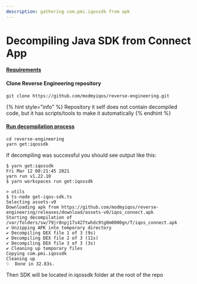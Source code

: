```yaml
---
description: gathering com.pmi.iqossdk from apk
---
```


# Decompiling Java SDK from Connect App

#### [Requirements](https://github.com/modmyiqos/reverse-engineering#requirements)

#### Clone Reverse Engineering repository

```
git clone https://github.com/modmyiqos/reverse-engineering.git
```

{% hint style="info" %}
Repository it self does not contain decompiled code, but it has scripts/tools to make it automatically
{% endhint %}

#### [Run decompilation process](https://github.com/modmyiqos/reverse-engineering#get-compmiiqossdk)

```text
cd reverse-engineering
yarn get:iqossdk
```

If decompiling was successful you should see output like this:

```text
$ yarn get:iqossdk                                                       Fri Mar 12 00:21:45 2021
yarn run v1.22.10
$ yarn workspaces run get:iqossdk

> utils
$ ts-node get-iqos-sdk.ts
Selecting assets-v0
Downloading apk from https://github.com/modmyiqos/reverse-engineering/releases/download/assets-v0/iqos_connect.apk
Starting decompilation of /var/folders/sw/79jr8npj17s427twhdc9tg0m0000gn/T/iqos_connect.apk
✔ Unzipping APK into temporary directory
✔ Decompiling DEX file 1 of 3 (9s)
✔ Decompiling DEX file 2 of 3 (11s)
✔ Decompiling DEX file 3 of 3 (3s)
✔ Cleaning up temporary files
Copying com.pmi.iqossdk
Cleaning up
✨  Done in 32.83s.
```

Then SDK will be located in iqossdk folder at the root of the repo

